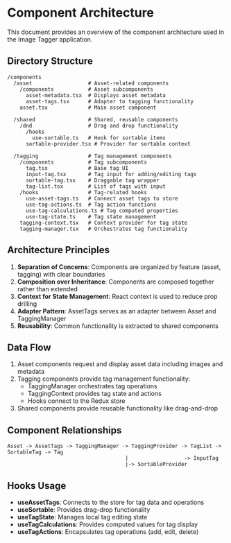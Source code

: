 # Component Architecture

This document provides an overview of the component architecture used in the Image Tagger application.

## Directory Structure

```
/components
  /asset                  # Asset-related components
    /components           # Asset subcomponents
      asset-metadata.tsx  # Displays asset metadata
      asset-tags.tsx      # Adapter to tagging functionality
    asset.tsx             # Main asset component

  /shared                 # Shared, reusable components
    /dnd                  # Drag and drop functionality
      /hooks
        use-sortable.ts   # Hook for sortable items
      sortable-provider.tsx # Provider for sortable context

  /tagging                # Tag management components
    /components           # Tag subcomponents
      tag.tsx             # Base tag UI
      input-tag.tsx       # Tag input for adding/editing tags
      sortable-tag.tsx    # Draggable tag wrapper
      tag-list.tsx        # List of tags with input
    /hooks                # Tag-related hooks
      use-asset-tags.ts   # Connect asset tags to store
      use-tag-actions.ts  # Tag action functions
      use-tag-calculations.ts # Tag computed properties
      use-tag-state.ts    # Tag state management
    tagging-context.tsx   # Context provider for tag state
    tagging-manager.tsx   # Orchestrates tag functionality
```

## Architecture Principles

1. **Separation of Concerns**: Components are organized by feature (asset, tagging) with clear boundaries
2. **Composition over Inheritance**: Components are composed together rather than extended
3. **Context for State Management**: React context is used to reduce prop drilling
4. **Adapter Pattern**: AssetTags serves as an adapter between Asset and TaggingManager
5. **Reusability**: Common functionality is extracted to shared components

## Data Flow

1. Asset components request and display asset data including images and metadata
2. Tagging components provide tag management functionality:
   - TaggingManager orchestrates tag operations
   - TaggingContext provides tag state and actions
   - Hooks connect to the Redux store
3. Shared components provide reusable functionality like drag-and-drop

## Component Relationships

```
Asset -> AssetTags -> TaggingManager -> TaggingProvider -> TagList -> SortableTag -> Tag
                                      |                  -> InputTag
                                      |-> SortableProvider
```

## Hooks Usage

- **useAssetTags**: Connects to the store for tag data and operations
- **useSortable**: Provides drag-drop functionality
- **useTagState**: Manages local tag editing state
- **useTagCalculations**: Provides computed values for tag display
- **useTagActions**: Encapsulates tag operations (add, edit, delete)
